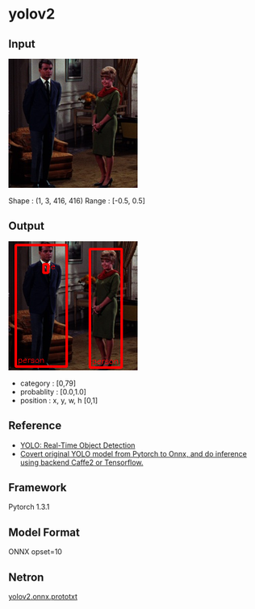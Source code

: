 # yolov2

## Input

![Input](couple.jpg)

Shape : (1, 3, 416, 416)
Range : [-0.5, 0.5]

## Output

![Output](output.png)

- category : [0,79]
- probablity : [0.0,1.0]
- position : x, y, w, h [0,1]

## Reference

- [YOLO: Real-Time Object Detection](https://pjreddie.com/darknet/yolov2/)
- [Covert original YOLO model from Pytorch to Onnx, and do inference using backend Caffe2 or Tensorflow.](https://github.com/purelyvivid/yolo2_onnx)

## Framework

Pytorch 1.3.1

## Model Format

ONNX opset=10

## Netron

[yolov2.onnx.prototxt](https://lutzroeder.github.io/netron/?url=https://storage.googleapis.com/ailia-models/yolov2/yolov2.onnx.prototxt)
